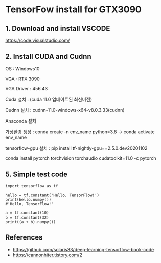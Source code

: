 # TensorFow install for GTX3090

## 1. Download and install VSCODE 

https://code.visualstudio.com/

## 2. Install CUDA and Cudnn

OS : Windows10

VGA : RTX 3090

VGA Driver : 456.43

Cuda 설치 :   (cuda 11.0 업데이트된 최신버전)

Cudnn 설치 : cudnn-11.0-windows-x64-v8.0.3.33(cudnn)

Anaconda 설치

가상환경 생성 : conda create -n env_name python=3.8 -> conda activate env_name

tensorflow-gpu 설치 : pip install tf-nightly-gpu==2.5.0.dev20201102

conda install pytorch torchvision torchaudio cudatoolkit=11.0 -c pytorch



## 5. Simple test code
```
import tensorflow as tf

hello = tf.constant('Hello, TensorFlow!')
print(hello.numpy())
#'Hello, TensorFlow!'

a = tf.constant(10)
b = tf.constant(32)
print((a + b).numpy())
```

## References
- https://github.com/solaris33/deep-learning-tensorflow-book-code
- https://cannonhiter.tistory.com/2
